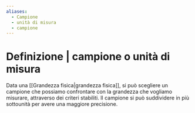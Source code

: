 ```yaml
---
aliases:
  - Campione
  - unità di misura
  - campione
---
```

# Definizione | campione o unità di misura
Data una [[Grandezza fisica|grandezza fisica]], si può scegliere un campione che possiamo confrontare con la grandezza che vogliamo misurare, attraverso dei criteri stabiliti.
Il campione si può suddividere in più sottounità per avere una maggiore precisione.
